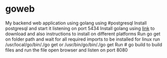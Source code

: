 # goweb

My backend web application using golang using #postgresql
Install postgresql and start it listening on port 5434
Install golang using <a href="https://golang.org/dl/">link</a> to download and also instructions to install on different platforms
Run go get on folder path and wait for all required imports to be installed for linux run /usr/local/go/bin/./go get or /usr/bin/go/bin/./go get
Run # go build to build files and run the file
open browser and listen on port 8080
